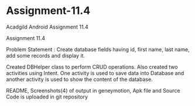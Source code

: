 # Assignment-11.4
Acadgild Android Assignment 11.4

Assignment 11.4

Problem Statement : Create database fields having id, first name, last name, add some records and display it.

Created DBHelper class to perform CRUD operations. Also created two activities using Intent. 
One activity is used to save data into Database and another activity is used to show the content of the database.

README, Screenshots(4) of output in geneymotion, Apk file and Source Code is uploaded in git repository
